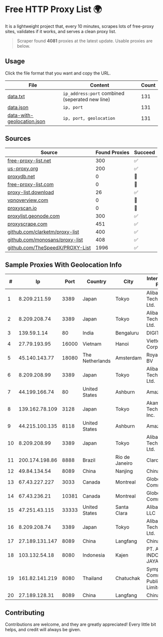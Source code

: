 
# Free HTTP Proxy List 🌍

It is a lightweight project that, every 10 minutes, scrapes lots of free-proxy sites, validates if it works, and serves a clean proxy list.


> Scraper found **4081** proxies at the latest update. Usable proxies are below.

## Usage

Click the file format that you want and copy the URL.


|File|Content|Count|
|----|-------|-----|
|[data.txt](https://raw.githubusercontent.com/themiralay/Proxy-List-World/master/data.txt)|`ip_address:port` combined (seperated new line)|131|
|[data.json](https://raw.githubusercontent.com/themiralay/Proxy-List-World/master/data.json)|`ip, port`|131|
|[data-with-geolocation.json](https://raw.githubusercontent.com/themiralay/Proxy-List-World/master/data-with-geolocation.json)|`ip, port, geolocation`|131|

## Sources

|Source|Found Proxies|Succeed|
|------|-------------|-------|
|[free-proxy-list.net](https://free-proxy-list.net)|300|✅|
|[us-proxy.org](https://www.us-proxy.org)|200|✅|
|[proxydb.net](http://proxydb.net)|0|🚫|
|[free-proxy-list.com](https://free-proxy-list.com/?page=&port=&type%5B%5D=http&type%5B%5D=https&up_time=0&search=Search)|0|🚫|
|[proxy-list.download](https://www.proxy-list.download/HTTP)|26|✅|
|[vpnoverview.com](https://vpnoverview.com/privacy/anonymous-browsing/free-proxy-servers)|0|🚫|
|[proxyscan.io](https://www.proxyscan.io)|0|🚫|
|[proxylist.geonode.com](https://proxylist.geonode.com/api/proxy-list?limit=300&page=1&sort_by=lastChecked&sort_type=desc&protocols=http,https)|300|✅|
|[proxyscrape.com](https://api.proxyscrape.com/v2/?request=displayproxies&protocol=http&timeout=10000&country=all&ssl=all&anonymity=all)|451|✅|
|[github.com/clarketm/proxy-list](https://raw.githubusercontent.com/clarketm/proxy-list/master/proxy-list-raw.txt)|400|✅|
|[github.com/monosans/proxy-list](https://raw.githubusercontent.com/monosans/proxy-list/main/proxies/http.txt)|408|✅|
|[github.com/TheSpeedX/PROXY-List](https://raw.githubusercontent.com/TheSpeedX/PROXY-List/master/http.txt)|1996|✅|


## Sample Proxies With Geolocation Info

|#|Ip|Port|Country|City|Internet Service Provider|
|-|--|----|-------|----|-------------------------|
|1|8.209.211.59|3389|Japan|Tokyo|Alibaba (US) Technology Co., Ltd.|
|2|8.209.208.74|3389|Japan|Tokyo|Alibaba (US) Technology Co., Ltd.|
|3|139.59.1.14|80|India|Bengaluru|DIGITALOCEAN|
|4|27.79.193.95|16000|Vietnam|Hanoi|Viettel Corporation|
|5|45.140.143.77|18080|The Netherlands|Amsterdam|RoyaleHosting BV|
|6|8.209.208.99|3389|Japan|Tokyo|Alibaba (US) Technology Co., Ltd.|
|7|44.199.166.74|80|United States|Ashburn|Amazon.com|
|8|139.162.78.109|3128|Japan|Tokyo|Akamai Technologies, Inc.|
|9|44.215.100.135|8118|United States|Ashburn|Amazon.com|
|10|8.209.208.99|3389|Japan|Tokyo|Alibaba (US) Technology Co., Ltd.|
|11|200.174.198.86|8888|Brazil|Rio de Janeiro|Claro S.A|
|12|49.84.134.54|8089|China|Nanjing|China Telecom|
|13|67.43.227.227|3033|Canada|Montreal|GloboTech Communications|
|14|67.43.236.21|10381|Canada|Montreal|GloboTech Communications|
|15|47.251.43.115|33333|United States|Santa Clara|Alibaba Cloud LLC|
|16|8.209.208.74|3389|Japan|Tokyo|Alibaba (US) Technology Co., Ltd.|
|17|27.189.131.147|8089|China|Langfang|Chinanet|
|18|103.132.54.18|8080|Indonesia|Kajen|PT. ADEAKSA INDO JAYATAMA|
|19|161.82.141.219|8080|Thailand|Chatuchak|Symphony Communication Public Company Limited|
|20|27.189.128.31|8089|China|Langfang|Chinanet|



## Contributing

Contributions are welcome, and they are greatly appreciated! Every
little bit helps, and credit will always be given.

